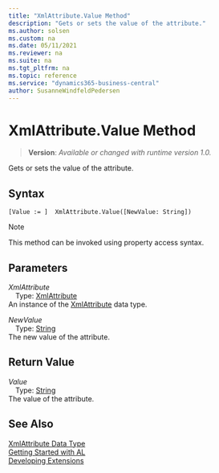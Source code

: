 ```yaml
---
title: "XmlAttribute.Value Method"
description: "Gets or sets the value of the attribute."
ms.author: solsen
ms.custom: na
ms.date: 05/11/2021
ms.reviewer: na
ms.suite: na
ms.tgt_pltfrm: na
ms.topic: reference
ms.service: "dynamics365-business-central"
author: SusanneWindfeldPedersen
---
```

[//]: # (START>DO_NOT_EDIT)
[//]: # (IMPORTANT:Do not edit any of the content between here and the END>DO_NOT_EDIT.)
[//]: # (Any modifications should be made in the .xml files in the ModernDev repo.)
# XmlAttribute.Value Method
> **Version**: _Available or changed with runtime version 1.0._

Gets or sets the value of the attribute.


## Syntax
```
[Value := ]  XmlAttribute.Value([NewValue: String])
```
> [!NOTE]
> This method can be invoked using property access syntax.
## Parameters
*XmlAttribute*  
&emsp;Type: [XmlAttribute](xmlattribute-data-type.md)  
An instance of the [XmlAttribute](xmlattribute-data-type.md) data type.

*NewValue*  
&emsp;Type: [String](../string/string-data-type.md)  
The new value of the attribute.  


## Return Value
*Value*  
&emsp;Type: [String](../string/string-data-type.md)  
The value of the attribute.


[//]: # (IMPORTANT: END>DO_NOT_EDIT)
## See Also
[XmlAttribute Data Type](xmlattribute-data-type.md)  
[Getting Started with AL](../../devenv-get-started.md)  
[Developing Extensions](../../devenv-dev-overview.md)